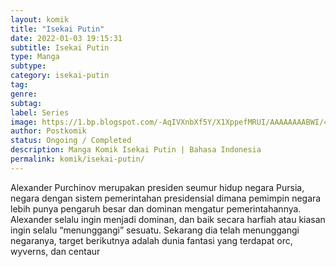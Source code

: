 ```yaml
---
layout: komik
title: "Isekai Putin"
date: 2022-01-03 19:15:31
subtitle: Isekai Putin
type: Manga
subtype: 
category: isekai-putin
tag: 
genre: 
subtag: 
label: Series
image: https://1.bp.blogspot.com/-AqIVXnbXf5Y/X1XppefMRUI/AAAAAAAABWI/4it9h902jqU9snU0X-ZlhFfLvQej5VW0QCLcBGAsYHQ/s72-c/download-21.jpg
author: Postkomik
status: Ongoing / Completed
description: Manga Komik Isekai Putin | Bahasa Indonesia
permalink: komik/isekai-putin/
---
```


Alexander Purchinov merupakan presiden seumur hidup negara Pursia, negara dengan sistem pemerintahan presidensial dimana pemimpin negara lebih punya pengaruh besar dan dominan mengatur pemerintahannya. Alexander selalu ingin menjadi dominan, dan baik secara harfiah atau kiasan ingin selalu “menunggangi” sesuatu. Sekarang dia telah menunggangi negaranya, target berikutnya adalah dunia fantasi yang terdapat orc, wyverns, dan centaur
